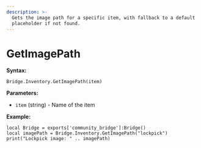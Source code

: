 ```yaml
---
description: >-
  Gets the image path for a specific item, with fallback to a default
  placeholder if not found.
---
```


# GetImagePath

**Syntax:**

```
Bridge.Inventory.GetImagePath(item)
```

**Parameters:**

* `item` (string) - Name of the item

**Example:**

```
local Bridge = exports['community_bridge']:Bridge()
local imagePath = Bridge.Inventory.GetImagePath("lockpick")
print("Lockpick image: " .. imagePath)
```
